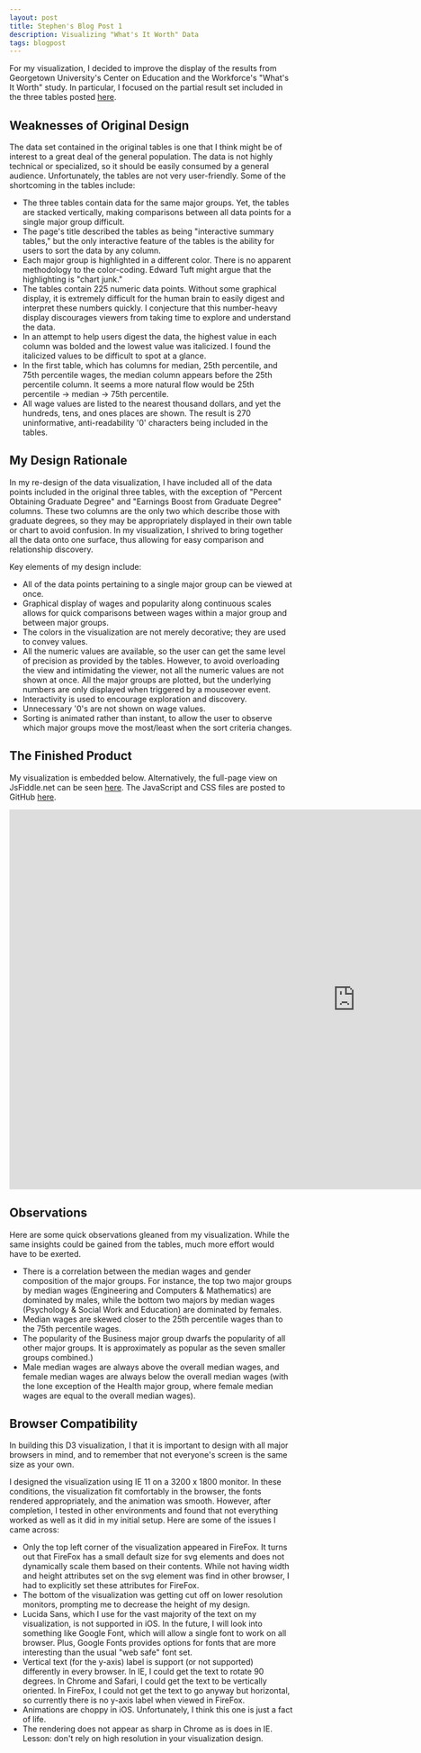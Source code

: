 ```yaml
---
layout: post
title: Stephen's Blog Post 1
description: Visualizing "What's It Worth" Data
tags: blogpost
---
```


For my visualization, I decided to improve the display of the results from Georgetown University's Center on Education and the Workforce's "What's It Worth" study. In particular, I focused on the partial result set included in the three tables posted [here](http://cew.georgetown.edu/whatsitworth/tables).

## Weaknesses of Original Design

The data set contained in the original tables is one that I think might be of interest to a great deal of the general population. The data is not highly technical or specialized, so it should be easily consumed by a general audience. Unfortunately, the tables are not very user-friendly. Some of the shortcoming in the tables include:

- The three tables contain data for the same major groups. Yet, the tables are stacked vertically, making comparisons between all data points for a single major group difficult.
- The page's title described the tables as being "interactive summary tables," but the only interactive feature of the tables is the ability for users to sort the data by any column. 
- Each major group is highlighted in a different color. There is no apparent methodology to the color-coding. Edward Tuft might argue that the highlighting is "chart junk."
- The tables contain 225 numeric data points. Without some graphical display, it is extremely difficult for the human brain to easily digest and interpret these numbers quickly. I conjecture that this number-heavy display discourages viewers from taking time to explore and understand the data.
- In an attempt to help users digest the data, the highest value in each column was bolded and the lowest value was italicized. I found the italicized values to be difficult to spot at a glance.
- In the first table, which has columns for median, 25th percentile, and 75th percentile wages, the median column appears before the 25th percentile column. It seems a more natural flow would be 25th percentile -> median -> 75th percentile.
- All wage values are listed to the nearest thousand dollars, and yet the hundreds, tens, and ones places are shown. The result is 270 uninformative, anti-readability '0' characters being included in the tables.

## My Design Rationale

In my re-design of the data visualization, I have included all of the data points included in the original three tables, with the exception of "Percent Obtaining Graduate Degree" and "Earnings Boost from Graduate Degree" columns. These two columns are the only two which describe those with graduate degrees, so they may be appropriately displayed in their own table or chart to avoid confusion. In my visualization, I shrived to bring together all the data onto one surface, thus allowing for easy comparison and relationship discovery. 

Key elements of my design include:

- All of the data points pertaining to a single major group can be viewed at once.
- Graphical display of wages and popularity along continuous scales allows for quick comparisons between wages within a major group and between major groups.
- The colors in the visualization are not merely decorative; they are used to convey values.
- All the numeric values are available, so the user can get the same level of precision as provided by the tables. However, to avoid overloading the view and intimidating the viewer, not all the numeric values are not shown at once. All the major groups are plotted, but the underlying numbers are only displayed when triggered by a mouseover event.
- Interactivity is used to encourage exploration and discovery.
- Unnecessary '0's are not shown on wage values.
- Sorting is animated rather than instant, to  allow the user to observe which major groups move the most/least when the sort criteria changes. 

## The Finished Product

My visualization is embedded below. Alternatively, the full-page view on JsFiddle.net can be seen [here](http://jsfiddle.net/stephenkappel/bk854/embedded/result). The JavaScript and CSS files are posted to GitHub [here](https://github.com/StephenKappel/dataology/tree/master/WhatsItWorth).

<div align="left"><iframe src="http://jsfiddle.net/stephenkappel/bk854/embedded/result" allowfullscreen="allowfullscreen" frameborder="0" width="1230" height="675"></iframe></div>

## Observations

Here are some quick observations gleaned from my visualization. While the same insights could be gained from the tables, much more effort would have to be exerted.

- There is a correlation between the median wages and gender composition of the major groups. For instance, the top two major groups by median wages (Engineering and Computers & Mathematics) are dominated by males, while the bottom two majors by median wages (Psychology & Social Work and Education) are dominated by females.
- Median wages are skewed closer to the 25th percentile wages than to the 75th percentile wages.
- The popularity of the Business major group dwarfs the popularity of all other major groups. It is approximately as popular as the seven smaller groups combined.)
- Male median wages are always above the overall median wages, and female median wages are always below the overall median wages (with the lone exception of the Health major group, where female median wages are equal to the overall median wages).

## Browser Compatibility

In building this D3 visualization, I that it is important to design with all major browsers in mind, and to remember that not everyone's screen is the same size as your own.

I designed the visualization using IE 11 on a 3200 x 1800 monitor. In these conditions, the visualization fit comfortably in the browser, the fonts rendered appropriately, and the animation was smooth. However, after completion, I tested in other environments and found that not everything worked as well as it did in my initial setup. Here are some of the issues I came across:

- Only the top left corner of the visualization appeared in FireFox. It turns out that FireFox has a small default size for svg elements and does not dynamically scale them based on their contents. While not having width and height attributes set on the svg element was find in other browser, I had to explicitly set these attributes for FireFox.
- The bottom of the visualization was getting cut off on lower resolution monitors, prompting me to decrease the height of my design.
- Lucida Sans, which I use for the vast majority of the text on my visualization, is not supported in iOS. In the future, I will look into something like Google Font, which will allow a single font to work on all browser. Plus, Google Fonts provides options for fonts that are more interesting than the usual "web safe" font set.
- Vertical text (for the y-axis) label is support (or not supported) differently in every browser. In IE, I could get the text to rotate 90 degrees. In Chrome and Safari, I could get the text to be vertically oriented. In FireFox, I could not get the text to go anyway but horizontal, so currently there is no y-axis label when viewed in FireFox.
- Animations are choppy in iOS. Unfortunately, I think this one is just a fact of life.
- The rendering does not appear as sharp in Chrome as is does in IE. Lesson: don't rely on high resolution in your visualization design.
